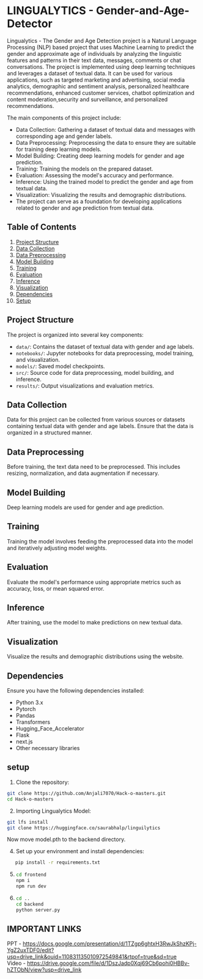 # LINGUALYTICS - Gender-and-Age-Detector

Lingualytics - The Gender and Age Detection project is a Natural Language Processing (NLP) based project that uses Machine Learning to predict the gender and approximate age of individuals by analyzing the linguistic features and patterns in their text data, messages, comments or chat conversations. The project is implemented using deep learning techniques and leverages a dataset of textual data. It can be used for various applications, such as targeted marketing and advertising, social media analytics, demographic and sentiment analysis, personalized healthcare recommendations, enhanced customer services, chatbot optimization and content moderation,security and surveillance, and personalized recommendations.

The main components of this project include:

- Data Collection: Gathering a dataset of textual data and messages with corresponding age and gender labels.
- Data Preprocessing: Preprocessing the data to ensure they are suitable for training deep learning models.
- Model Building: Creating deep learning models for gender and age prediction.
- Training: Training the models on the prepared dataset.
- Evaluation: Assessing the model's accuracy and performance.
- Inference: Using the trained model to predict the gender and age from textual data.
- Visualization: Visualizing the results and demographic distributions.
- The project can serve as a foundation for developing applications related to gender and age prediction from textual data.


## Table of Contents
1. [Project Structure](#project-structure)
2. [Data Collection](#data-collection)
3. [Data Preprocessing](#data-preprocessing)
4. [Model Building](#model-building)
5. [Training](#training)
6. [Evaluation](#evaluation)
7. [Inference](#inference)
8. [Visualization](#visualization)
9. [Dependencies](#dependencies)
10. [Setup](#setup)

## Project Structure
The project is organized into several key components:
- `data/`: Contains the dataset of textual data with gender and age labels.
- `notebooks/`: Jupyter notebooks for data preprocessing, model training, and visualization.
- `models/`: Saved model checkpoints.
- `src/`: Source code for data preprocessing, model building, and inference.
- `results/`: Output visualizations and evaluation metrics.

## Data Collection
Data for this project can be collected from various sources or datasets containing textual data with gender and age labels. Ensure that the data is organized in a structured manner.

## Data Preprocessing
Before training, the text data need to be preprocessed. This includes resizing, normalization, and data augmentation if necessary. 

## Model Building
Deep learning models are used for gender and age prediction. 

## Training
Training the model involves feeding the preprocessed data into the model and iteratively adjusting model weights. 

## Evaluation
Evaluate the model's performance using appropriate metrics such as accuracy, loss, or mean squared error.

## Inference
After training, use the model to make predictions on new textual data. 

## Visualization
Visualize the results and demographic distributions using the website.

## Dependencies
Ensure you have the following dependencies installed:
- Python 3.x
- Pytorch
- Pandas
- Transformers
- Hugging_Face_Accelerator
- Flask
- next.js
- Other necessary libraries

## setup
1. Clone the repository:
 ```bash
git clone https://github.com/Anjali7070/Hack-o-masters.git
cd Hack-o-masters
```
2. Importing Lingualytics Model:
  ```bash
git lfs install
git clone https://huggingface.co/saurabhalp/linguilytics
```
Now move model.pth to the backend directory.

4. Set up your environment and install dependencies:
```bash
   pip install -r requirements.txt
```
5. ```bash
   cd frontend
   npm i
   npm run dev
   ```
 6. ```bash
    cd ..
    cd backend
    python server.py
     ```
    
## IMPORTANT LINKS
PPT - https://docs.google.com/presentation/d/1TZgp6ghtxH3RwJkShzKPj-YgZ2uxTDF0/edit?usp=drive_link&ouid=110831135010972549841&rtpof=true&sd=true <br/>
Video - https://drive.google.com/file/d/1DszJadp0Xqj69Cb6pohi0HBBv-hZTObN/view?usp=drive_link
